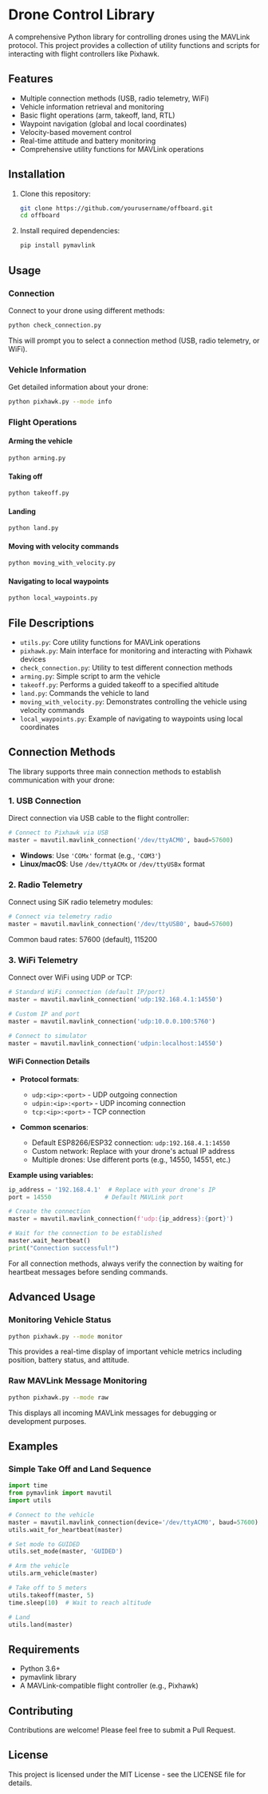 # Drone Control Library

A comprehensive Python library for controlling drones using the MAVLink protocol. This project provides a collection of utility functions and scripts for interacting with flight controllers like Pixhawk.

## Features

- Multiple connection methods (USB, radio telemetry, WiFi)
- Vehicle information retrieval and monitoring
- Basic flight operations (arm, takeoff, land, RTL)
- Waypoint navigation (global and local coordinates)
- Velocity-based movement control
- Real-time attitude and battery monitoring
- Comprehensive utility functions for MAVLink operations

## Installation

1. Clone this repository:
    ```bash
    git clone https://github.com/yourusername/offboard.git
    cd offboard
    ```

2. Install required dependencies:
    ```bash
    pip install pymavlink
    ```

## Usage

### Connection

Connect to your drone using different methods:

```bash
python check_connection.py
```

This will prompt you to select a connection method (USB, radio telemetry, or WiFi).

### Vehicle Information

Get detailed information about your drone:

```bash
python pixhawk.py --mode info
```

### Flight Operations

#### Arming the vehicle

```bash
python arming.py
```

#### Taking off

```bash
python takeoff.py
```

#### Landing

```bash
python land.py
```

#### Moving with velocity commands

```bash
python moving_with_velocity.py
```

#### Navigating to local waypoints

```bash
python local_waypoints.py
```

## File Descriptions

- `utils.py`: Core utility functions for MAVLink operations
- `pixhawk.py`: Main interface for monitoring and interacting with Pixhawk devices
- `check_connection.py`: Utility to test different connection methods
- `arming.py`: Simple script to arm the vehicle
- `takeoff.py`: Performs a guided takeoff to a specified altitude
- `land.py`: Commands the vehicle to land
- `moving_with_velocity.py`: Demonstrates controlling the vehicle using velocity commands
- `local_waypoints.py`: Example of navigating to waypoints using local coordinates

## Connection Methods

The library supports three main connection methods to establish communication with your drone:

### 1. USB Connection

Direct connection via USB cable to the flight controller:

```python
# Connect to Pixhawk via USB
master = mavutil.mavlink_connection('/dev/ttyACM0', baud=57600)
```

- **Windows**: Use `'COMx'` format (e.g., `'COM3'`)
- **Linux/macOS**: Use `/dev/ttyACMx` or `/dev/ttyUSBx` format

### 2. Radio Telemetry

Connect using SiK radio telemetry modules:

```python
# Connect via telemetry radio
master = mavutil.mavlink_connection('/dev/ttyUSB0', baud=57600)
```

Common baud rates: 57600 (default), 115200

### 3. WiFi Telemetry

Connect over WiFi using UDP or TCP:

```python
# Standard WiFi connection (default IP/port)
master = mavutil.mavlink_connection('udp:192.168.4.1:14550')

# Custom IP and port
master = mavutil.mavlink_connection('udp:10.0.0.100:5760')

# Connect to simulator
master = mavutil.mavlink_connection('udpin:localhost:14550')
```

#### WiFi Connection Details

- **Protocol formats**:
    - `udp:<ip>:<port>` - UDP outgoing connection
    - `udpin:<ip>:<port>` - UDP incoming connection
    - `tcp:<ip>:<port>` - TCP connection

- **Common scenarios**:
    - Default ESP8266/ESP32 connection: `udp:192.168.4.1:14550`
    - Custom network: Replace with your drone's actual IP address
    - Multiple drones: Use different ports (e.g., 14550, 14551, etc.)

**Example using variables:**

```python
ip_address = '192.168.4.1'  # Replace with your drone's IP
port = 14550               # Default MAVLink port

# Create the connection
master = mavutil.mavlink_connection(f'udp:{ip_address}:{port}')

# Wait for the connection to be established
master.wait_heartbeat()
print("Connection successful!")
```

For all connection methods, always verify the connection by waiting for heartbeat messages before sending commands.

## Advanced Usage

### Monitoring Vehicle Status

```bash
python pixhawk.py --mode monitor
```

This provides a real-time display of important vehicle metrics including position, battery status, and attitude.

### Raw MAVLink Message Monitoring

```bash
python pixhawk.py --mode raw
```

This displays all incoming MAVLink messages for debugging or development purposes.

## Examples

### Simple Take Off and Land Sequence

```python
import time
from pymavlink import mavutil
import utils

# Connect to the vehicle
master = mavutil.mavlink_connection(device='/dev/ttyACM0', baud=57600)
utils.wait_for_heartbeat(master)

# Set mode to GUIDED
utils.set_mode(master, 'GUIDED')

# Arm the vehicle
utils.arm_vehicle(master)

# Take off to 5 meters
utils.takeoff(master, 5)
time.sleep(10)  # Wait to reach altitude

# Land
utils.land(master)
```

## Requirements

- Python 3.6+
- pymavlink library
- A MAVLink-compatible flight controller (e.g., Pixhawk)

## Contributing

Contributions are welcome! Please feel free to submit a Pull Request.

## License

This project is licensed under the MIT License - see the LICENSE file for details.